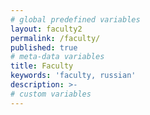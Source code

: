 ```yaml
---
# global predefined variables
layout: faculty2
permalink: /faculty/
published: true
# meta-data variables
title: Faculty
keywords: 'faculty, russian'
description: >-
# custom variables
---
```

